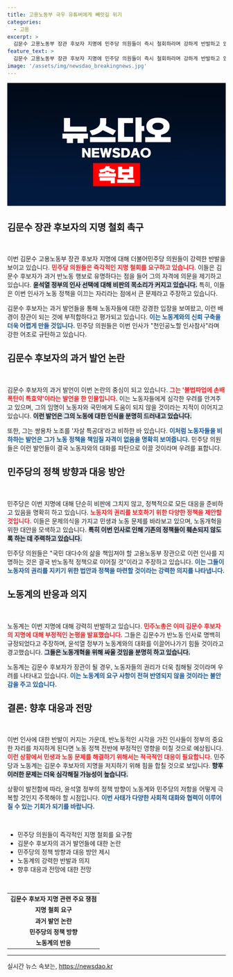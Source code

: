 ```yaml
---
title: 고용노동부 극우 유튜버에게 빼앗길 위기
categories:
  - 고용
excerpt: >
  김문수 고용노동부 장관 후보자 지명에 민주당 의원들이 즉시 철회하라며 강하게 반발하고 있습니다. 노동계의 반노동 이미지와 극우 발언에 따른 우려가 커지며 향후 정부 정책에 암운이 드리우고 있습니다. 클릭하여 자세한 내용을 확인하세요!
feature_text: >
  김문수 고용노동부 장관 후보자 지명에 민주당 의원들이 즉시 철회하라며 강하게 반발하고 있습니다. 노동계의 반노동 이미지와 극우 발언에 따른 우려가 커지며 향후 정부 정책에 암운이 드리우고 있습니다. 클릭하여 자세한 내용을 확인하세요!
image: '/assets/img/newsdao_breakingnews.jpg'
---
```


<p><img src="/assets/img/newsdao_breakingnews.jpg" alt="ontimetimes 속보" /></p>

<h2 data-ke-size="size26">김문수 장관 후보자의 지명 철회 촉구</h2>

<p data-ke-size="size16">&nbsp;</p>

<p>이번 김문수 고용노동부 장관 후보자 지명에 대해 더불어민주당 의원들이 강력한 반발을 보이고 있습니다. <b><span style="color: #ee2323;">민주당 의원들은 즉각적인 지명 철회를 요구하고 있습니다.</span></b> 이들은 김문수 후보자가 과거 반노동 행보로 유명하다는 점을 들어 그의 자격에 의문을 제기하고 있습니다. <b><span style="background-color: #21538527;">윤석열 정부의 인사 선택에 대해 비판의 목소리가 커지고 있습니다.</span></b> 특히, 이들은 이번 인사가 노동 정책을 이끄는 자리라는 점에서 큰 문제라고 주장하고 있습니다. </p>

<p>김문수 후보자는 과거 발언들을 통해 노동자들에 대한 강경한 입장을 보여왔고, 이런 배경이 장관이 되는 것에 부적합하다고 평가되고 있습니다. <b><span style="color: #1a5490;">이는 노동계와의 신뢰 구축을 더욱 어렵게 만들 것입니다.</span></b> 민주당 의원들은 이번 인사가 "천인공노할 인사참사"라며 강한 어조로 규탄하고 있습니다. </p>

<h2 data-ke-size="size26">김문수 후보자의 과거 발언 논란</h2>

<p data-ke-size="size16">&nbsp;</p>

<p>김문수 후보자의 과거 발언이 이번 논란의 중심이 되고 있습니다. <b><span style="color: #ee2323;">그는 '불법파업에 손배 폭탄이 특효약'이라는 발언을 한 인물입니다.</span></b> 이는 노동자들에게 심각한 우려를 안겨주고 있으며, 그의 임명이 노동자와 국민에게 도움이 되지 않을 것이라는 지적이 이어지고 있습니다. <b><span style="background-color: #21538527;">이런 발언은 그의 노동에 대한 인식을 분명히 드러내고 있습니다.</span></b> </p>

<p>또한, 그는 쌍용차 노조를 '자살 특공대'라고 비하한 바 있습니다. <b><span style="color: #1a5490;">이처럼 노동자들을 비하하는 발언은 그가 노동 정책을 책임질 자격이 없음을 명확히 보여줍니다.</span></b> 민주당 의원들은 이런 발언들이 결국 노동자와의 대화를 파탄으로 이끌 것이라며 우려를 표합니다.</p>

<h2 data-ke-size="size26">민주당의 정책 방향과 대응 방안</h2>

<p data-ke-size="size16">&nbsp;</p>

<p>민주당은 이번 지명에 대해 단순히 비판에 그치지 않고, 정책적으로 모든 대응을 준비하고 있음을 명확히 하고 있습니다. <b><span style="color: #ee2323;">노동자의 권리를 보호하기 위한 다양한 정책을 제안할 것입니다.</span></b> 이들은 문제의식을 가지고 민생과 노동 문제를 바라보고 있으며, 노동개혁을 위한 대안을 모색하고 있습니다. <b><span style="background-color: #21538527;">특히 이번 인사로 인해 기존의 정책들이 훼손되지 않도록 하는 데 주력하고 있습니다.</span></b> </p>

<p>민주당 의원들은 "국민 대다수의 삶을 책임져야 할 고용노동부 장관으로 이런 인사를 지명하는 것은 결국 반노동적 정책으로 이어질 것"이라고 주장하고 있습니다. <b><span style="color: #1a5490;">이는 그들이 노동자의 권리를 지키기 위한 법안과 정책을 마련할 것이라는 강력한 의지를 나타냅니다.</span></b></p>

<h2 data-ke-size="size26">노동계의 반응과 의지</h2>

<p data-ke-size="size16">&nbsp;</p>

<p>노동계는 이번 지명에 대해 강력히 반발하고 있습니다. <b><span style="color: #ee2323;">민주노총은 이미 김문수 후보자의 지명에 대해 부정적인 논평을 발표했습니다.</span></b> 그들은 김문수가 반노동 인사로 명백히 규정되었다고 주장하며, 윤석열 정부가 노동계와의 대화를 이끌어나가기 힘들 것이라고 경고했습니다. <b><span style="background-color: #21538527;">그들은 노동개혁을 위해 싸울 것임을 분명히 하고 있습니다.</span></b> </p>

<p>노동계는 김문수 후보자가 장관이 될 경우, 노동자들의 권리가 더욱 침해될 것이라며 우려를 나타내고 있습니다. <b><span style="color: #1a5490;">이는 노동계의 요구 사항이 전혀 반영되지 않을 것이라는 불안감을 주고 있습니다.</span></b> </p>

<h2 data-ke-size="size26">결론: 향후 대응과 전망</h2>

<p data-ke-size="size16">&nbsp;</p>

<p>이번 인사에 대한 반발이 커지는 가운데, 반노동적인 시각을 가진 인사들이 정부의 중요한 자리를 차지하게 된다면 노동 정책 전반에 부정적인 영향을 미칠 것으로 예상됩니다. <b><span style="color: #ee2323;">이런 상황에서 민생과 노동 문제를 해결하기 위해서는 적극적인 대응이 필요합니다.</span></b> 민주당과 노동계는 김문수 후보자의 지명을 저지하기 위해 힘을 합칠 것으로 보입니다. <b><span style="background-color: #21538527;">향후 이러한 문제는 더욱 심각해질 가능성이 높습니다.</span></b> </p>

<p>상황이 발전함에 따라, 윤석열 정부의 정책 방향이 노동계와 민주당의 저항을 어떻게 극복할 것인지 주목해야 할 시점입니다. <b><span style="color: #1a5490;">이번 사태가 다양한 사회적 대화와 협력이 이루어질 수 있는 기회가 되기를 바랍니다.</span></b> </p>

<p data-ke-size="size16">&nbsp;</p>

<ul>
    <li>민주당 의원들이 즉각적인 지명 철회를 요구함</li>
    <li>김문수 후보자의 과거 발언들에 대한 논란</li>
    <li>민주당의 정책 방향과 대응 방안 제시</li>
    <li>노동계의 강력한 반발과 의지</li>
    <li>향후 대응과 전망에 대한 전망</li>
</ul>

<p data-ke-size="size16">&nbsp;</p>

<table style="width: 100%; border-collapse: collapse;">
    <tr>
        <td style="text-align: center; height: 17px;"><b>김문수 후보자 지명 관련 주요 쟁점</b></td>
    </tr>
    <tr>
        <td style="text-align: center; height: 17px;"><b>지명 철회 요구</b></td>
    </tr>
    <tr>
        <td style="text-align: center; height: 17px;"><b>과거 발언 논란</b></td>
    </tr>
    <tr>
        <td style="text-align: center; height: 17px;"><b>민주당의 정책 방향</b></td>
    </tr>
    <tr>
        <td style="text-align: center; height: 17px;"><b>노동계의 반응</b></td>
    </tr>
</table>

<hr>
실시간 뉴스 속보는, <a href="https://newsdao.kr" rel="dofollow">https://newsdao.kr</a>



